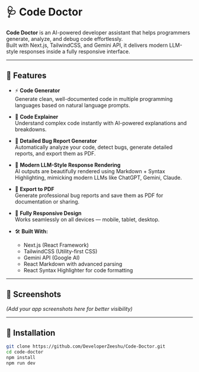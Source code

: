 # 🩺 Code Doctor

**Code Doctor** is an AI-powered developer assistant that helps programmers generate, analyze, and debug code effortlessly.  
Built with Next.js, TailwindCSS, and Gemini API, it delivers modern LLM-style responses inside a fully responsive interface.

---

## 🚀 Features

- ⚡ **Code Generator**  
  Generate clean, well-documented code in multiple programming languages based on natural language prompts.

- 🧠 **Code Explainer**  
  Understand complex code instantly with AI-powered explanations and breakdowns.

- 🐞 **Detailed Bug Report Generator**  
  Automatically analyze your code, detect bugs, generate detailed reports, and export them as PDF.

- 🎯 **Modern LLM-Style Response Rendering**  
  AI outputs are beautifully rendered using Markdown + Syntax Highlighting, mimicking modern LLMs like ChatGPT, Gemini, Claude.

- 📄 **Export to PDF**  
  Generate professional bug reports and save them as PDF for documentation or sharing.

- 📱 **Fully Responsive Design**  
  Works seamlessly on all devices — mobile, tablet, desktop.

- 🛠️ **Built With:**
  - Next.js (React Framework)
  - TailwindCSS (Utility-first CSS)
  - Gemini API (Google AI)
  - React Markdown with advanced parsing
  - React Syntax Highlighter for code formatting

---

## 📸 Screenshots

*(Add your app screenshots here for better visibility)*

---

## 🔧 Installation

```bash
git clone https://github.com/DeveloperZeeshu/Code-Doctor.git
cd code-doctor
npm install
npm run dev
